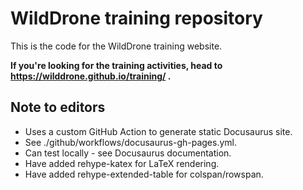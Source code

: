 # WildDrone training repository

This is the code for the WildDrone training website. 

**If you're looking for the training activities, head to https://wilddrone.github.io/training/ .**

## Note to editors

* Uses a custom GitHub Action to generate static Docusaurus site. 
* See ./github/workflows/docusaurus-gh-pages.yml.
* Can test locally - see Docusaurus documentation.
* Have added rehype-katex for LaTeX rendering.
* Have added rehype-extended-table for colspan/rowspan.
